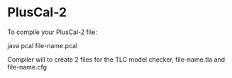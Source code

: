 # PlusCal-2

To compile your PlusCal-2 file:

java pcal file-name.pcal

Compiler will to create 2 files for the TLC model checker, file-name.tla and file-name.cfg
